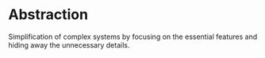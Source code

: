 # Abstraction

Simplification of complex systems by focusing on the essential features and hiding away the unnecessary details.

